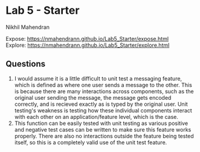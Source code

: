 # Lab 5 - Starter

Nikhil Mahendran

Expose: https://nmahendrann.github.io/Lab5_Starter/expose.html <br/>
Explore: https://nmahendrann.github.io/Lab5_Starter/explore.html

## Questions
1) I would assume it is a little difficult to unit test a messaging feature, which is defined as where one user sends a message to the other. This is because there are many interactions across components, such as the original user sending the message, the message gets encoded correctly, and is recieved exactly as is typed by the original user. Unit testing's weakness is testing how these individual components interact with each other on an application/feature level, which is the case.
2) This function can be easily tested with unit testing as various positive and negative test cases can be written to make sure this feature works properly. There are also no interactions outside the feature being tested itself, so this is a completely valid use of the unit test feature.
